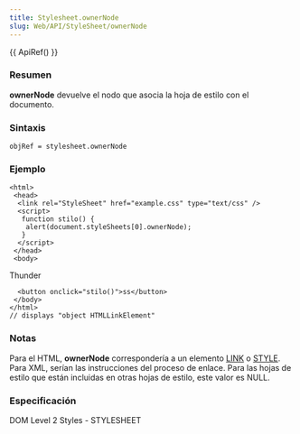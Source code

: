 ```yaml
---
title: Stylesheet.ownerNode
slug: Web/API/StyleSheet/ownerNode
---
```


{{ ApiRef() }}

### Resumen

**ownerNode** devuelve el nodo que asocia la hoja de estilo con el documento.

### Sintaxis

```
objRef = stylesheet.ownerNode
```

### Ejemplo

```
<html>
 <head>
  <link rel="StyleSheet" href="example.css" type="text/css" />
  <script>
   function stilo() {
    alert(document.styleSheets[0].ownerNode);
   }
  </script>
 </head>
 <body>
```

Thunder

```
  <button onclick="stilo()">ss</button>
 </body>
</html>
// displays "object HTMLLinkElement"
```

### Notas

Para el HTML, **ownerNode** correspondería a un elemento [LINK](/es/LINK) o [STYLE](/Es/docs/DOM/Element.style). Para XML, serían las instrucciones del proceso de enlace. Para las hojas de estilo que están incluidas en otras hojas de estilo, este valor es NULL.

### Especificación

DOM Level 2 Styles - STYLESHEET
